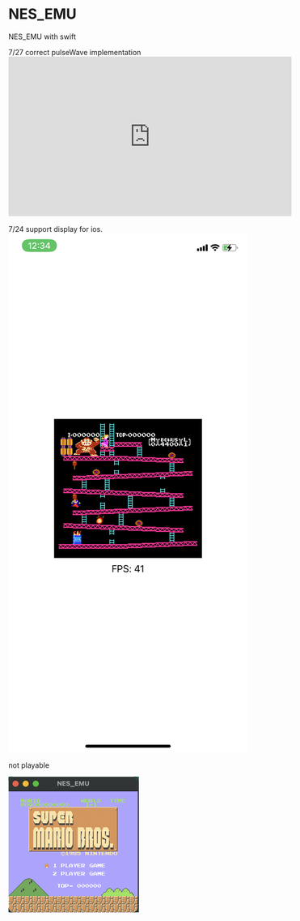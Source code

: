 # NES_EMU
NES_EMU with swift
<p> 7/27 correct pulseWave implementation
  <iframe width="560" 
        height="315" 
        src="https://riservato-xyz.frama.io/watch/?v= 792qbxuuFA4" frameborder="0"></iframe>
<p>
<p> 7/24 support display for ios.
  <img src="./F1666584-9E5B-4A69-B5C9-2DFF10E65850.jpg">
<p>
not playable
<p>
<img src="./截圖 2023-06-25 下午11.39.13.png">
